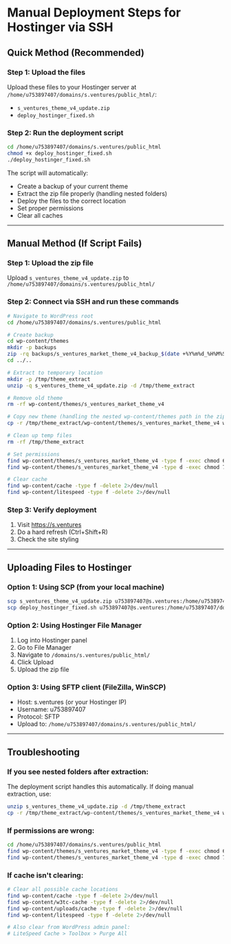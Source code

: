 # Manual Deployment Steps for Hostinger via SSH

## Quick Method (Recommended)

### Step 1: Upload the files
Upload these files to your Hostinger server at `/home/u753897407/domains/s.ventures/public_html/`:
- `s_ventures_theme_v4_update.zip`
- `deploy_hostinger_fixed.sh`

### Step 2: Run the deployment script
```bash
cd /home/u753897407/domains/s.ventures/public_html
chmod +x deploy_hostinger_fixed.sh
./deploy_hostinger_fixed.sh
```

The script will automatically:
- Create a backup of your current theme
- Extract the zip file properly (handling nested folders)
- Deploy the files to the correct location
- Set proper permissions
- Clear all caches

---

## Manual Method (If Script Fails)

### Step 1: Upload the zip file
Upload `s_ventures_theme_v4_update.zip` to `/home/u753897407/domains/s.ventures/public_html/`

### Step 2: Connect via SSH and run these commands

```bash
# Navigate to WordPress root
cd /home/u753897407/domains/s.ventures/public_html

# Create backup
cd wp-content/themes
mkdir -p backups
zip -rq backups/s_ventures_market_theme_v4_backup_$(date +%Y%m%d_%H%M%S).zip s_ventures_market_theme_v4
cd ../..

# Extract to temporary location
mkdir -p /tmp/theme_extract
unzip -q s_ventures_theme_v4_update.zip -d /tmp/theme_extract

# Remove old theme
rm -rf wp-content/themes/s_ventures_market_theme_v4

# Copy new theme (handling the nested wp-content/themes path in the zip)
cp -r /tmp/theme_extract/wp-content/themes/s_ventures_market_theme_v4 wp-content/themes/

# Clean up temp files
rm -rf /tmp/theme_extract

# Set permissions
find wp-content/themes/s_ventures_market_theme_v4 -type f -exec chmod 644 {} \;
find wp-content/themes/s_ventures_market_theme_v4 -type d -exec chmod 755 {} \;

# Clear cache
find wp-content/cache -type f -delete 2>/dev/null
find wp-content/litespeed -type f -delete 2>/dev/null
```

### Step 3: Verify deployment
1. Visit https://s.ventures
2. Do a hard refresh (Ctrl+Shift+R)
3. Check the site styling

---

## Uploading Files to Hostinger

### Option 1: Using SCP (from your local machine)
```bash
scp s_ventures_theme_v4_update.zip u753897407@s.ventures:/home/u753897407/domains/s.ventures/public_html/
scp deploy_hostinger_fixed.sh u753897407@s.ventures:/home/u753897407/domains/s.ventures/public_html/
```

### Option 2: Using Hostinger File Manager
1. Log into Hostinger panel
2. Go to File Manager
3. Navigate to `/domains/s.ventures/public_html/`
4. Click Upload
5. Upload the zip file

### Option 3: Using SFTP client (FileZilla, WinSCP)
- Host: s.ventures (or your Hostinger IP)
- Username: u753897407
- Protocol: SFTP
- Upload to: `/home/u753897407/domains/s.ventures/public_html/`

---

## Troubleshooting

### If you see nested folders after extraction:
The deployment script handles this automatically. If doing manual extraction, use:
```bash
unzip s_ventures_theme_v4_update.zip -d /tmp/theme_extract
cp -r /tmp/theme_extract/wp-content/themes/s_ventures_market_theme_v4 wp-content/themes/
```

### If permissions are wrong:
```bash
cd /home/u753897407/domains/s.ventures/public_html
find wp-content/themes/s_ventures_market_theme_v4 -type f -exec chmod 644 {} \;
find wp-content/themes/s_ventures_market_theme_v4 -type d -exec chmod 755 {} \;
```

### If cache isn't clearing:
```bash
# Clear all possible cache locations
find wp-content/cache -type f -delete 2>/dev/null
find wp-content/w3tc-cache -type f -delete 2>/dev/null
find wp-content/uploads/cache -type f -delete 2>/dev/null
find wp-content/litespeed -type f -delete 2>/dev/null

# Also clear from WordPress admin panel:
# LiteSpeed Cache > Toolbox > Purge All
```
